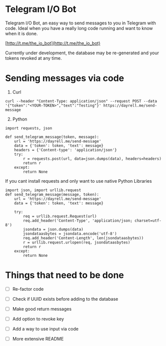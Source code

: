 # Telegram I/O Bot

Telegram I/O Bot, an easy way to send messages to you in Telegram with code.
Ideal when you have a really long code running and want to know when it is done.

[http://t.me/the_io_bot](http://t.me/the_io_bot)

Currently under development, the database may be re-generated and your tokens revoked at any time.

# Sending messages via code

1. Curl
```
curl --header "Content-Type: application/json" --request POST --data '{"token":"<YOUR-TOKEN>","text":"Testing"}' https://dayrell.me/send-message
```

2. Python
```
import requests, json

def send_telegram_message(token, message):
    url = 'https://dayrell.me/send-message'
    data = {'token': token, 'text': message}
    headers = {'Content-type': 'application/json'}
    try:
        r = requests.post(url, data=json.dumps(data), headers=headers)
        return r
    except:
        return None
```

If you cant install requests and only want to use native Python Libraries

```
import json, import urllib.request
def send_telegram_message(message, token):
    url = 'https://dayrell.me/send-message'
    data = {'token': token, 'text': message}

    try:
        req = urllib.request.Request(url)
        req.add_header('Content-Type', 'application/json; charset=utf-8')
        jsondata = json.dumps(data)
        jsondataasbytes = jsondata.encode('utf-8')
        req.add_header('Content-Length', len(jsondataasbytes))
        r = urllib.request.urlopen(req, jsondataasbytes)
        return r
    except:
        return None        
```

# Things that need to be done
- [ ] Re-factor code
- [ ] Check if UUID exists before adding to the database
- [ ] Make good return messages
- [ ] Add option to revoke key
- [ ] Add a way to use input via code
- [ ] More extensive README

